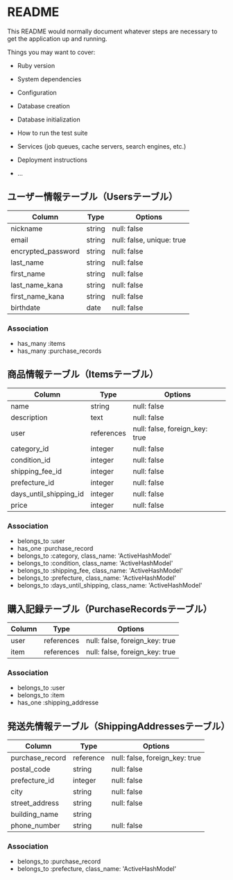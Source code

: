 # README

This README would normally document whatever steps are necessary to get the
application up and running.

Things you may want to cover:

* Ruby version

* System dependencies

* Configuration

* Database creation

* Database initialization

* How to run the test suite

* Services (job queues, cache servers, search engines, etc.)

* Deployment instructions

* ...

## ユーザー情報テーブル（Usersテーブル）

| Column          | Type      | Options                   |
|-----------------|-----------|---------------------------|
| nickname        | string    | null: false               |
| email           | string    | null: false, unique: true |
| encrypted_password | string    | null: false               |
| last_name       | string    | null: false               |
| first_name      | string    | null: false               |
| last_name_kana  | string    | null: false               |
| first_name_kana | string    | null: false               |
| birthdate       | date      | null: false               |

### Association
- has_many :items
- has_many :purchase_records

## 商品情報テーブル（Itemsテーブル）

| Column         | Type      | Options                   |
|----------------|-----------|---------------------------|
| name           | string    | null: false               |
| description    | text      | null: false               |
| user           | references| null: false, foreign_key: true |
| category_id    | integer   | null: false               |
| condition_id   | integer   | null: false               |
| shipping_fee_id| integer   | null: false               |
| prefecture_id  | integer  | null: false               |
| days_until_shipping_id| integer | null: false               |
| price          | integer   | null: false               |

### Association
- belongs_to :user
- has_one :purchase_record
- belongs_to :category, class_name: 'ActiveHashModel'
- belongs_to :condition, class_name: 'ActiveHashModel'
- belongs_to :shipping_fee, class_name: 'ActiveHashModel'
- belongs_to :prefecture, class_name: 'ActiveHashModel'
- belongs_to :days_until_shipping, class_name: 'ActiveHashModel'


## 購入記録テーブル（PurchaseRecordsテーブル）

| Column        | Type      | Options                        |
|---------------|-----------|--------------------------------|
| user       | references| null: false, foreign_key: true |
| item       | references| null: false, foreign_key: true |

### Association
- belongs_to :user
- belongs_to :item
- has_one :shipping_addresse

## 発送先情報テーブル（ShippingAddressesテーブル）

| Column          | Type      | Options                   |
|-----------------|-----------|---------------------------|
| purchase_record | reference | null: false, foreign_key: true |
| postal_code     | string    | null: false               |
| prefecture_id   | integer   | null: false               |
| city            | string    | null: false               |
| street_address  | string    | null: false               |
| building_name   | string    |                           |
| phone_number    | string    | null: false               |

### Association
- belongs_to :purchase_record
- belongs_to :prefecture, class_name: 'ActiveHashModel'